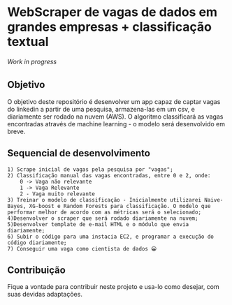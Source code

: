 # WebScraper de vagas de dados em grandes empresas + classificação textual 


###### Work in progress

## Objetivo

O objetivo deste repositório é desenvolver um app capaz de captar vagas do linkedin a partir de uma pesquisa, armazena-las em um csv, e diariamente ser rodado na nuvem (AWS). O algoritmo classificará as vagas encontradas através de machine learning - o modelo será desenvolvido em breve. 

## Sequencial de desenvolvimento
    1) Scrape inicial de vagas pela pesquisa por "vagas";
    2) Classificação manual das vagas encontradas, entre 0 e 2, onde:
        0 -> Vaga não relevante
        1 -> Vaga Relevante
        2 - Vaga muito relevante
    3) Treinar o modelo de classificação - Inicialmente utilizarei Naive-Bayes, XG-boost e Random Forests para classificação. O modelo que performar melhor de acordo com as métricas será o selecionado;
    4)Desenvolver o scraper que será rodado diariamente na nuvem;
    5)Desenvolver template de e-mail HTML e o módulo que envia diariamente;
    6) Subir o código para uma instacia EC2, e programar a execução do código diariamente;
    7) Conseguir uma vaga como cientista de dados 😀
## Contribuição
Fique a vontade para contribuir neste projeto e usa-lo como desejar, com suas devidas adaptações.
